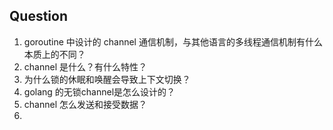 ## Question

1. goroutine 中设计的 channel 通信机制，与其他语言的多线程通信机制有什么本质上的不同？
2. channel 是什么？有什么特性？
3. 为什么锁的休眠和唤醒会导致上下文切换？
4. golang 的无锁channel是怎么设计的？
5. channel 怎么发送和接受数据？
6. 